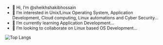 - 👋 Hi, I’m @sheikhshakibhossain
- 👀 I’m interested in Unix/Linux Operating System, Application Development, Cloud computing, Linux automations and Cyber Security...
- 🌱 I’m currently learning Application Development...
- 💞️ I’m looking to collaborate on Linux based OS Development...

![Top Langs](https://github-readme-stats.vercel.app/api/top-langs/?username=sheikhshakibhossain&theme=tokyonight)

<!---
sheikhshakibhossain/sheikhshakibhossain is a ✨ special ✨ repository because its `README.md` (this file) appears on your GitHub profile.
You can click the Preview link to take a look at your changes.
--->
